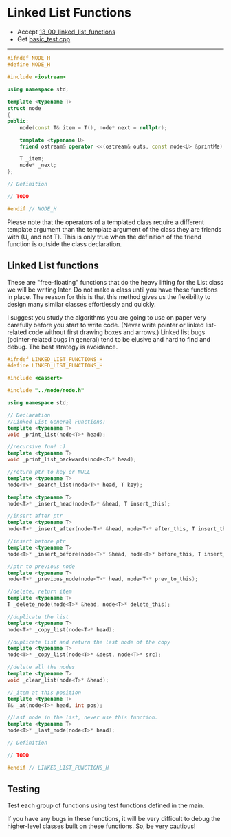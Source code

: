 # Linked List Functions

- Accept [13_00_linked_list_functions](https://classroom.github.com/a/CU7Tt80F)
- Get [basic_test.cpp](basic_test.cpp)

---

```c++
#ifndef NODE_H 
#define NODE_H 

#include <iostream> 

using namespace std;
 
template <typename T>
struct node
{
public:
    node(const T& item = T(), node* next = nullptr);

    template <typename U>
    friend ostream& operator <<(ostream& outs, const node<U> &printMe);

    T _item;
    node* _next;
};

// Definition 

// TODO 

#endif // NODE_H 
```

Please note that the operators of a templated class require a different template argument than the template argument of the class they are friends with (U, and not T). This is only true when the definition of the friend function is outside the class declaration.

 
## Linked List functions

These are "free-floating" functions that do the heavy lifting for the List class we will be writing later. Do not make a class until you have these functions in place. The reason for this is that this method gives us the flexibility to design many similar classes effortlessly and quickly.

I suggest you study the algorithms you are going to use on paper very carefully before you start to write code. (Never write pointer or linked list-related code without first drawing boxes and arrows.) Linked list bugs (pointer-related bugs in general) tend to be elusive and hard to find and debug. The best strategy is avoidance.

```c++
#ifndef LINKED_LIST_FUNCTIONS_H
#define LINKED_LIST_FUNCTIONS_H

#include <cassert>

#include "../node/node.h"

using namespace std;

// Declaration
//Linked List General Functions:
template <typename T>
void _print_list(node<T>* head);

//recursive fun! :)
template <typename T>
void _print_list_backwards(node<T>* head);

//return ptr to key or NULL
template <typename T>
node<T>* _search_list(node<T>* head, T key);

template <typename T>
node<T>* _insert_head(node<T>* &head, T insert_this);

//insert after ptr
template <typename T>
node<T>* _insert_after(node<T>* &head, node<T>* after_this, T insert_this);

//insert before ptr
template <typename T>
node<T>* _insert_before(node<T>* &head, node<T>* before_this, T insert_this);

//ptr to previous node
template <typename T>
node<T>* _previous_node(node<T>* head, node<T>* prev_to_this);

//delete, return item
template <typename T>
T _delete_node(node<T>* &head, node<T>* delete_this);

//duplicate the list
template <typename T>
node<T>* _copy_list(node<T>* head);

//duplicate list and return the last node of the copy
template <typename T>
node<T>* _copy_list(node<T>* &dest, node<T>* src);

//delete all the nodes
template <typename T>
void _clear_list(node<T>* &head);

//_item at this position
template <typename T>
T& _at(node<T>* head, int pos);

//Last node in the list, never use this function.
template <typename T>
node<T>* _last_node(node<T>* head);

// Definition

// TODO

#endif // LINKED_LIST_FUNCTIONS_H
```


## Testing

Test each group of functions using test functions defined in the main.

If you have any bugs in these functions, it will be very difficult to debug the higher-level classes built on these functions. So, be very cautious!